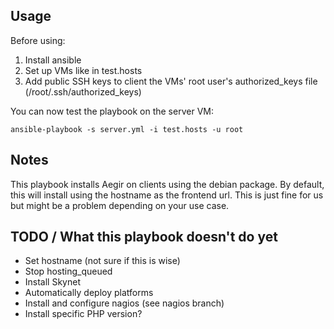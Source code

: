 Usage
-----

Before using:

1. Install ansible
2. Set up VMs like in test.hosts
3. Add public SSH keys to client the VMs' root user's authorized\_keys file (/root/.ssh/authorized\_keys)

You can now test the playbook on the server VM:

    ansible-playbook -s server.yml -i test.hosts -u root

Notes
-----

This playbook installs Aegir on clients using the debian package. By default, this will install using the hostname as the frontend url. This is just fine for us but might be a problem depending on your use case.

TODO / What this playbook doesn't do yet
----------------------------------------

* Set hostname (not sure if this is wise)
* Stop hosting\_queued
* Install Skynet
* Automatically deploy platforms
* Install and configure nagios (see nagios branch)
* Install specific PHP version?
